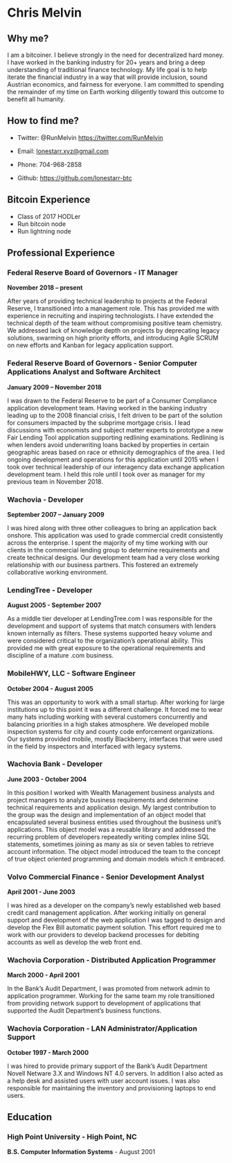 # Chris Melvin 

## Why me?

I am a bitcoiner. I believe strongly in the need for decentralized hard money. I have worked in the banking industry for 20+ years and bring a deep understanding of traditional finance technology. My life goal is to help iterate the financial industry in a way that will provide inclusion, sound Austrian economics, and fairness for everyone. I am committed to spending the remainder of my time on Earth working diligently toward this outcome to benefit all humanity.

## How to find me?

- Twitter: @RunMelvin https://twitter.com/RunMelvin

- Email: lonestarr.xyz@gmail.com

- Phone: 704-968-2858

- Github: https://github.com/lonestarr-btc

## Bitcoin Experience

- Class of 2017 HODLer
- Run bitcoin node 
- Run lightning node 


## Professional Experience

### Federal Reserve Board of Governors - IT Manager
**November 2018 – present**

After years of providing technical leadership to projects at the Federal Reserve, I transitioned into a management role. This has provided me with experience in recruiting and inspiring technologists. I have extended the technical depth of the team without compromising positive team chemistry. We addressed lack of knowledge depth on projects by deprecating legacy solutions, swarming on high priority efforts, and introducing Agile SCRUM on new efforts and Kanban for legacy application support.


### Federal Reserve Board of Governors - Senior Computer Applications Analyst and Software Architect
**January 2009 – November 2018**

I was drawn to the Federal Reserve to be part of a Consumer Compliance application development team. Having worked in the banking industry leading up to the 2008 financial crisis, I felt driven to be part of the solution for consumers impacted by the subprime mortgage crisis. I lead discussions with economists and subject matter experts to prototype a new Fair Lending Tool application supporting redlining examinations. Redlining is when lenders avoid underwriting loans backed by properties in certain geographic areas based on race or ethnicity demographics of the area. I led ongoing development and operations for this application until 2015 when I took over technical leadership of our interagency data exchange application development team. I held this role until I took over as manager for my previous team in November 2018.
 

### Wachovia - Developer
**September 2007 – January 2009**

I was hired along with three other colleagues to bring an application back onshore. This application was used to grade commercial credit consistently across the enterprise. I spent the majority of my time working with our clients in the commercial lending group to determine requirements and create technical designs. Our development team had a very close working relationship with our business partners. This fostered an extremely collaborative working environment.

### LendingTree - Developer
**August 2005 - September 2007**

As a middle tier developer at LendingTree.com I was responsible for the development and support of systems that match consumers with lenders known internally as filters. These systems supported heavy volume and were considered critical to the organization’s operational ability. This provided me with great exposure to the operational requirements and discipline of a mature .com business.

### MobileHWY, LLC - Software Engineer
**October 2004 - August 2005**

This was an opportunity to work with a small startup. After working for large institutions up to this point it was a different challenge. It forced me to wear many hats including working with several customers concurrently and balancing priorities in a high stakes atmosphere. We developed mobile inspection systems for city and county code enforcement organizations. Our systems provided mobile, mostly Blackberry, interfaces that were used in the field by inspectors and interfaced with legacy systems. 

### Wachovia Bank - Developer
**June 2003 - October 2004**

In this position I worked with Wealth Management business analysts and project managers to analyze business requirements and determine technical requirements and application design. My largest contribution to the group was the design and implementation of an object model that encapsulated several business entities used throughout the business unit’s applications. This object model was a reusable library and addressed the recurring problem of developers repeatedly writing complex inline SQL statements, sometimes joining as many as six or seven tables to retrieve account information. The object model introduced the team to the concept of true object oriented programming and domain models which it embraced.

### Volvo Commercial Finance - Senior Development Analyst
**April 2001 - June 2003**

I was hired as a developer on the company’s newly established web based credit card management application. After working initially on general support and development of the web application I was tagged to design and develop the Flex Bill automatic payment solution. This effort required me to work with our providers to develop backend processes for debiting accounts as well as develop the web front end. 

### Wachovia Corporation - Distributed Application Programmer
**March 2000 - April 2001**

In the Bank’s Audit Department, I was promoted from network admin to application programmer. Working for the same team my role transitioned from providing network support to development of applications that supported the Audit Department’s business functions. 

### Wachovia Corporation - LAN Administrator/Application Support
**October 1997 - March 2000**

I was hired to provide primary support of the Bank’s Audit Department Novell Netware 3.X and Windows NT 4.0 servers. In addition I also acted as a help desk and assisted users with user account issues. I was also responsible for maintaining the inventory and provisioning laptops to end users.

## Education

### High Point University - High Point, NC
**B.S. Computer Information Systems** - August 2001

